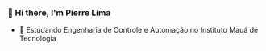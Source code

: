 ###   👋 Hi there, I'm Pierre Lima

<!--
**Pierrelimaa/PierreLimaa** is a ✨ _special_ ✨ repository because its `README.md` (this file) appears on your GitHub profile.
- 👯 I’m looking to collaborate on ...
- 🤔 I’m looking for help with ...
- 💬 Ask me about ...
- 📫 How to reach me: ...
- 😄 Pronouns: ...
- ⚡ Fun fact: ...
- 🔭 I’m currently working on ...
Here are some ideas to get you started:
-->

- 🌱 Estudando Engenharia de Controle e Automação no Instituto Mauá de Tecnologia

